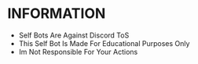 # INFORMATION
- Self Bots Are Against Discord ToS 
- This Self Bot Is Made For Educational Purposes Only 
- Im Not Responsible For Your Actions 